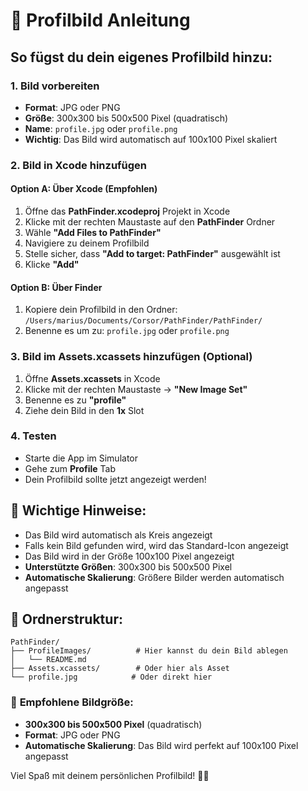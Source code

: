 # 📸 Profilbild Anleitung

## So fügst du dein eigenes Profilbild hinzu:

### 1. **Bild vorbereiten**
- **Format**: JPG oder PNG
- **Größe**: 300x300 bis 500x500 Pixel (quadratisch)
- **Name**: `profile.jpg` oder `profile.png`
- **Wichtig**: Das Bild wird automatisch auf 100x100 Pixel skaliert

### 2. **Bild in Xcode hinzufügen**

#### Option A: Über Xcode (Empfohlen)
1. Öffne das **PathFinder.xcodeproj** Projekt in Xcode
2. Klicke mit der rechten Maustaste auf den **PathFinder** Ordner
3. Wähle **"Add Files to PathFinder"**
4. Navigiere zu deinem Profilbild
5. Stelle sicher, dass **"Add to target: PathFinder"** ausgewählt ist
6. Klicke **"Add"**

#### Option B: Über Finder
1. Kopiere dein Profilbild in den Ordner: `/Users/marius/Documents/Corsor/PathFinder/PathFinder/`
2. Benenne es um zu: `profile.jpg` oder `profile.png`

### 3. **Bild im Assets.xcassets hinzufügen (Optional)**
1. Öffne **Assets.xcassets** in Xcode
2. Klicke mit der rechten Maustaste → **"New Image Set"**
3. Benenne es zu **"profile"**
4. Ziehe dein Bild in den **1x** Slot

### 4. **Testen**
- Starte die App im Simulator
- Gehe zum **Profile** Tab
- Dein Profilbild sollte jetzt angezeigt werden!

## 🎯 **Wichtige Hinweise:**
- Das Bild wird automatisch als Kreis angezeigt
- Falls kein Bild gefunden wird, wird das Standard-Icon angezeigt
- Das Bild wird in der Größe 100x100 Pixel angezeigt
- **Unterstützte Größen**: 300x300 bis 500x500 Pixel
- **Automatische Skalierung**: Größere Bilder werden automatisch angepasst

## 📁 **Ordnerstruktur:**
```
PathFinder/
├── ProfileImages/          # Hier kannst du dein Bild ablegen
│   └── README.md
├── Assets.xcassets/        # Oder hier als Asset
└── profile.jpg            # Oder direkt hier
```

### 🎨 **Empfohlene Bildgröße:**
- **300x300 bis 500x500 Pixel** (quadratisch)
- **Format**: JPG oder PNG
- **Automatische Skalierung**: Das Bild wird perfekt auf 100x100 Pixel angepasst

Viel Spaß mit deinem persönlichen Profilbild! 🚀✨
